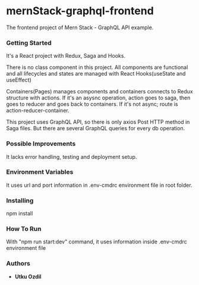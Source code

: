 # mernStack-graphql-frontend

The frontend project of Mern Stack - GraphQL API example.

### Getting Started

It's a React project with Redux, Saga and Hooks.

There is no class component in this project. All components are functional and all lifecycles and states are managed with React Hooks(useState and useEffect)

Containers(Pages) manages components and containers connects to Redux structure with actions. If it's an asysnc operation, action goes to saga, then goes to reducer and goes back to containers. If it's not async; route is action-reducer-container.

This project uses GraphQL API, so there is only axios Post HTTP method in Saga files. But there are several GraphQL queries for every db operation.

### Possible Improvements

It lacks error handling, testing and deployment setup.

### Environment Variables

It uses url and port information in .env-cmdrc environment file in root folder.

### Installing

npm install

### How To Run

With "npm run start:dev" command, it uses information inside .env-cmdrc environment file

### Authors

* **Utku Ozdil**
